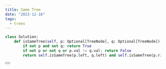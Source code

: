 ```yaml
---
title: Same Tree
date: "2023-12-16"
tags:
  - trees
---
```


<script lang="ts">
  import Button from './button.svelte'
</script>

```python
class Solution:
    def isSameTree(self, p: Optional[TreeNode], q: Optional[TreeNode]) -> bool:
        if not p and not q: return True
        if not p or not q or p.val != q.val: return False
        return self.isSameTree(p.left, q.left) and self.isSameTree(p.right, q.right)
```

<Button link="https://leetcode.com/problems/same-tree/description/" />
